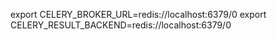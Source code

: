 export CELERY_BROKER_URL=redis://localhost:6379/0
export CELERY_RESULT_BACKEND=redis://localhost:6379/0
